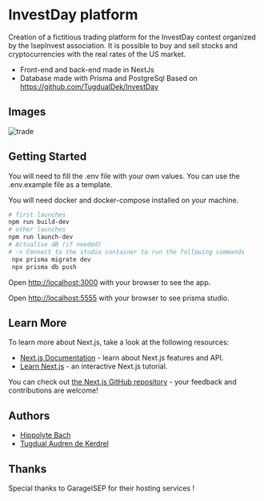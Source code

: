 # InvestDay platform

Creation of a fictitious trading platform for the InvestDay contest organized by the IsepInvest association.
It is possible to buy and sell stocks and cryptocurrencies with the real rates of the US market.
- Front-end and back-end made in NextJs
- Database made with Prisma and PostgreSql
Based on https://github.com/TugdualDek/InvestDay

## Images

![trade](https://github.com/TugdualDek/InvestDay/assets/35851118/f0ecf210-5154-4534-8441-72fc93bd1fa2)

## Getting Started

You will need to fill the .env file with your own values. You can use the .env.example file as a template.

You will need docker and docker-compose installed on your machine.

```bash
# first launches
npm run build-dev
# other launches
npm run launch-dev
# Actualise dB (if needed)
# -> Connect to the studio container to run the following commands
 npx prisma migrate dev
 npx prisma db push
```

Open [http://localhost:3000](http://localhost:3000) with your browser to see the app.

Open [http://localhost:5555](http://localhost:555) with your browser to see prisma studio.

## Learn More

To learn more about Next.js, take a look at the following resources:

- [Next.js Documentation](https://nextjs.org/docs) - learn about Next.js features and API.
- [Learn Next.js](https://nextjs.org/learn) - an interactive Next.js tutorial.

You can check out [the Next.js GitHub repository](https://github.com/vercel/next.js/) - your feedback and contributions are welcome!

## Authors

- [Hippolyte Bach](https://github.com/HipppB)
- [Tugdual Audren de Kerdrel](https://www.github.com/TugdualDek)

## Thanks

Special thanks to GarageISEP for their hosting services !
